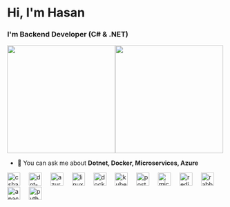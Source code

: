 <h1 align="">Hi, I'm Hasan </h1> 
<h3 align="">I'm Backend Developer (C# & .NET)</h3> 

 <div style="display: flex;">
         <img src="https://media0.giphy.com/media/v1.Y2lkPTc5MGI3NjExYWlqczNhOGhscGwyNWMzaXBrMWo3YmQ5dzJyYmxtcW5ucnUyZ2dqeiZlcD12MV9pbnRlcm5hbF9naWZfYnlfaWQmY3Q9Zw/yMMJB4678mvyq3b4d2/giphy.webp" height="250" >
        <img src="https://media4.giphy.com/media/v1.Y2lkPTc5MGI3NjExODhlemsyaDFxdWQ0NHl3aW1rYmptbWs4NnVpYmlvdmd2YWZwOXF6aCZlcD12MV9pbnRlcm5hbF9naWZfYnlfaWQmY3Q9Zw/gCPvobhbCxitDmuBkM/giphy.webp" height="250"  style="margin-right: 10px;">
    </div>


- 💬 You can ask me about **Dotnet, Docker, Microservices, Azure**

<div align="left">
  <img src="https://cdn.jsdelivr.net/gh/devicons/devicon/icons/csharp/csharp-original.svg" height="30" alt="csharp logo"  />
  <img width="12" />
  <img src="https://skillicons.dev/icons?i=dotnet" height="30" alt="dot-net logo"  />
  <img width="12" />
  <img src="https://cdn.jsdelivr.net/gh/devicons/devicon/icons/azure/azure-original.svg" height="30" alt="azure logo"  />
  <img width="12" />
  <img src="https://cdn.jsdelivr.net/gh/devicons/devicon/icons/linux/linux-original.svg" height="30" alt="linux logo"  />
  <img width="12" />
  <img src="https://cdn.jsdelivr.net/gh/devicons/devicon/icons/docker/docker-original.svg" height="30" alt="docker logo"  />
  <img width="12" />
  <img src="https://cdn.jsdelivr.net/gh/devicons/devicon/icons/kubernetes/kubernetes-plain.svg" height="30" alt="kubernetes logo"  />
  <img width="12" />
  <img src="https://cdn.jsdelivr.net/gh/devicons/devicon/icons/postgresql/postgresql-original.svg" height="30" alt="postgresql logo"  />
  <img width="12" />
  <img src="https://cdn.jsdelivr.net/gh/devicons/devicon/icons/microsoftsqlserver/microsoftsqlserver-plain.svg" height="30" alt="microsoftsqlserver logo"  />
  <img width="12" />
  <img src="https://cdn.jsdelivr.net/gh/devicons/devicon/icons/redis/redis-original.svg" height="30" alt="redis logo"  />
  <img width="12" />
  <img src="https://skillicons.dev/icons?i=rabbitmq" height="30" alt="rabbitmq logo"  />
  <img width="12" />
  <img src="https://skillicons.dev/icons?i=kafka" height="30" alt="apachekafka logo"  />
  <img width="12" />
  <img src="https://cdn.jsdelivr.net/gh/devicons/devicon/icons/python/python-original.svg" height="30" alt="python logo"  />
</div>

###

###


